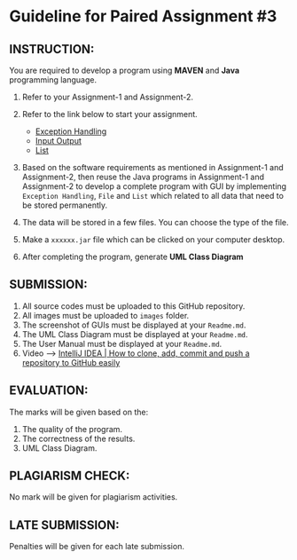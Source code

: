 
# Guideline for Paired Assignment #3

## INSTRUCTION:

You are required to develop a program using __MAVEN__ and __Java__ programming language. 

1. Refer to your Assignment-1 and Assignment-2.  

2. Refer to the link below to start your assignment.  

   * [Exception Handling](https://www.youtube.com/watch?v=q49UtIDL7ps&list=PLUAPloemj66OL_CpVCj5XKVWMPnEcOXOZ)
   * [Input Output](https://www.youtube.com/watch?v=zwfgzai1idk&list=PLUAPloemj66OJf_i3EruZIxq5nh1xN82P)
   * [List](https://www.youtube.com/watch?v=ycWv8zGbS_0&list=PLUAPloemj66Ptdean9Yg3TQuJhdda96I9)

3. Based on the software requirements as mentioned in Assignment-1 and Assignment-2, then reuse the Java programs in Assignment-1 and Assignment-2 to develop a complete program with GUI by implementing `Exception Handling`, `File` and `List` which related to all data that need to be stored permanently.

4. The data will be stored in a few files. You can choose the type of the file.

4. Make a `xxxxxx.jar` file which can be clicked on your computer desktop.
 
5. After completing the program, generate __UML Class Diagram__


## SUBMISSION:

1. All source codes must be uploaded to this GitHub repository.
2. All images must be uploaded to `images` folder.
3. The screenshot of GUIs must be displayed at your `Readme.md`.
4. The UML Class Diagram must be displayed at your `Readme.md`.
5. The User Manual must be displayed at your `Readme.md`.
6. Video --> [IntelliJ IDEA | How to clone, add, commit and push a repository to GitHub easily](https://youtu.be/RXV3Yusr0SI)


## EVALUATION:

The marks will be given based on the:
1. The quality of the program.
2. The correctness of the results.
3. UML Class Diagram.

## PLAGIARISM CHECK:

No mark will be given for plagiarism activities.

## LATE SUBMISSION:

Penalties will be given for each late submission.
